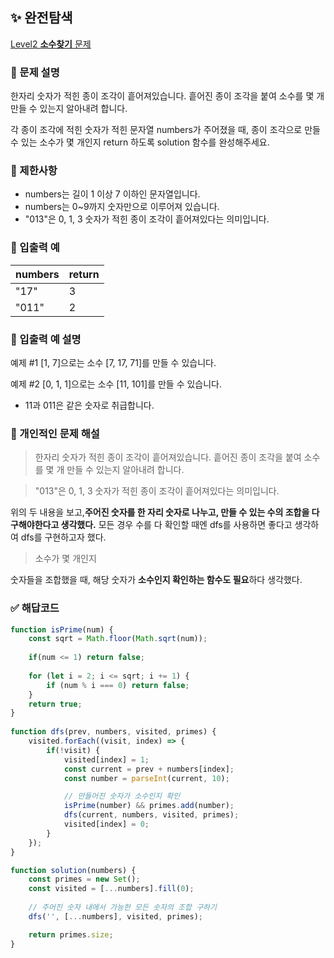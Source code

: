 ## ✨ 완전탐색
[Level2 **소수찾기** 문제](https://school.programmers.co.kr/learn/courses/30/lessons/42839) 

### 📘 문제 설명
한자리 숫자가 적힌 종이 조각이 흩어져있습니다. 흩어진 종이 조각을 붙여 소수를 몇 개 만들 수 있는지 알아내려 합니다.

각 종이 조각에 적힌 숫자가 적힌 문자열 numbers가 주어졌을 때, 종이 조각으로 만들 수 있는 소수가 몇 개인지 return 하도록 solution 함수를 완성해주세요.

### 📕 제한사항
- numbers는 길이 1 이상 7 이하인 문자열입니다.
- numbers는 0~9까지 숫자만으로 이루어져 있습니다.
- "013"은 0, 1, 3 숫자가 적힌 종이 조각이 흩어져있다는 의미입니다.

### 📙 입출력 예
|numbers|return|
|:---|:---|
|"17"|3|
|"011"|2|

### 📒 입출력 예 설명
예제 #1
[1, 7]으로는 소수 [7, 17, 71]를 만들 수 있습니다.

예제 #2
[0, 1, 1]으로는 소수 [11, 101]를 만들 수 있습니다.

- 11과 011은 같은 숫자로 취급합니다.

### 📗 개인적인 문제 해설
> 한자리 숫자가 적힌 종이 조각이 흩어져있습니다. 흩어진 종이 조각을 붙여 소수를 몇 개 만들 수 있는지 알아내려 합니다.

> "013"은 0, 1, 3 숫자가 적힌 종이 조각이 흩어져있다는 의미입니다.

위의 두 내용을 보고,**주어진 숫자를 한 자리 숫자로 나누고, 만들 수 있는 수의 조합을 다 구해야한다고 생각했다.** 모든 경우 수를 다 확인할 때엔 dfs를 사용하면 좋다고 생각하여 dfs를 구현하고자 했다.

> 소수가 몇 개인지

숫자들을 조합했을 때, 해당 숫자가 **소수인지 확인하는 함수도 필요**하다 생각했다.

### ✅ 해답코드
```javascript
function isPrime(num) {
    const sqrt = Math.floor(Math.sqrt(num));
    
    if(num <= 1) return false;
    
    for (let i = 2; i <= sqrt; i += 1) {
        if (num % i === 0) return false;
    }    
    return true;
}
 
function dfs(prev, numbers, visited, primes) {
    visited.forEach((visit, index) => {
        if(!visit) {
            visited[index] = 1;
            const current = prev + numbers[index];
            const number = parseInt(current, 10);

            // 만들어진 숫자가 소수인지 확인
            isPrime(number) && primes.add(number);
            dfs(current, numbers, visited, primes);
            visited[index] = 0;
        }
    });
}

function solution(numbers) {
    const primes = new Set();
    const visited = [...numbers].fill(0);
    
    // 주어진 숫자 내에서 가능한 모든 숫자의 조합 구하기
    dfs('', [...numbers], visited, primes);

    return primes.size;
}
```